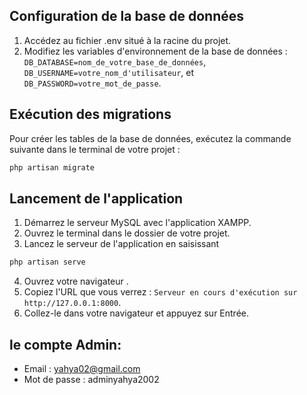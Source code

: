 
## Configuration de la base de données

1. Accédez au fichier .env situé à la racine du projet.
2. Modifiez les variables d'environnement de la base de données : `DB_DATABASE=nom_de_votre_base_de_données`, `DB_USERNAME=votre_nom_d'utilisateur`, et `DB_PASSWORD=votre_mot_de_passe`.

## Exécution des migrations

Pour créer les tables de la base de données, exécutez la commande suivante dans le terminal de votre projet :
```php 
php artisan migrate 
```


## Lancement de l'application

1. Démarrez le serveur MySQL avec l'application XAMPP.
2. Ouvrez le terminal dans le dossier de votre projet.
3. Lancez le serveur de l'application en saisissant
 ```php 
php artisan serve
```
4. Ouvrez votre navigateur .
5. Copiez l'URL que vous verrez  : `Serveur en cours d'exécution sur http://127.0.0.1:8000`.
6. Collez-le dans votre navigateur et appuyez sur Entrée.

## le compte Admin:


- Email : yahya02@gmail.com
- Mot de passe : adminyahya2002




